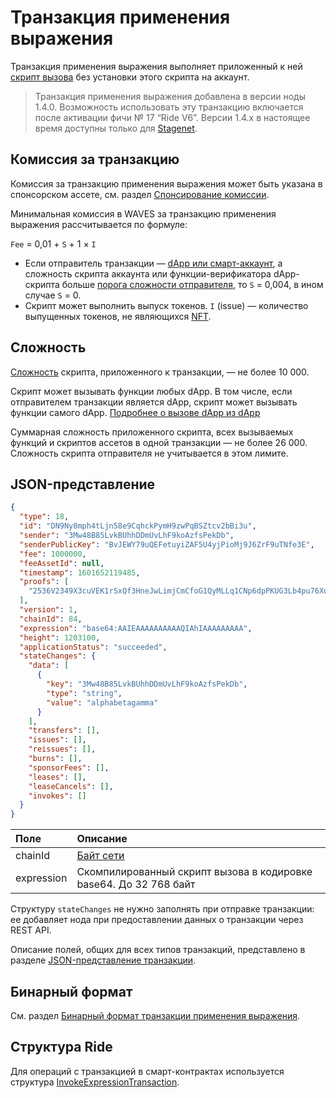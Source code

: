 # Транзакция применения выражения

Транзакция применения выражения выполняет приложенный к ней [скрипт вызова](/ru/ride/v6/script/script-types/call-script) без установки этого скрипта на аккаунт.

> Транзакция применения выражения добавлена в версии ноды 1.4.0. Возможность использовать эту транзакцию включается после активации фичи №&nbsp;17 “Ride V6”. Версии 1.4.x в настоящее время доступны только для [Stagenet](/ru/blockchain/blockchain-network/).

## Комиссия за транзакцию

Комиссия за транзакцию применения выражения может быть указана в спонсорском ассете, см. раздел [Спонсирование комиссии](/ru/blockchain/waves-protocol/sponsored-fee).

Минимальная комиссия в WAVES за транзакцию применения выражения рассчитывается по формуле:

`Fee` = 0,01 + `S` + 1 × `I`

* Если отправитель транзакции — [dApp или смарт-аккаунт](/ru/blockchain/account/dapp), а сложность скрипта аккаунта или функции-верификатора dApp-скрипта больше [порога сложности отправителя](/ru/ride/limits/), то `S` = 0,004, в ином случае `S` = 0.
* Скрипт может выполнить выпуск токенов. `I` (issue) — количество выпущенных токенов, не являющихся [NFT](/ru/blockchain/token/non-fungible-token).

## Сложность

[Сложность](/ru/ride/base-concepts/complexity) скрипта, приложенного к транзакции, — не более 10&nbsp;000.

Скрипт может вызывать функции любых dApp. В том числе, если отправителем транзакции является dApp, скрипт может вызывать функции самого dApp. [Подробнее о вызове dApp из dApp](/ru/ride/advanced/dapp-to-dapp)

Суммарная сложность приложенного скрипта, всех вызываемых функций и скриптов ассетов в одной транзакции — не более 26&nbsp;000. Сложность скрипта отправителя не учитывается в этом лимите.

## JSON-представление

```json
{
  "type": 18,
  "id": "DN9Ny8mph4tLjn58e9CqhckPymH9zwPqBSZtcv2bBi3u",
  "sender": "3Mw48B85LvkBUhhDDmUvLhF9koAzfsPekDb",
  "senderPublicKey": "BvJEWY79uQEFetuyiZAF5U4yjPioMj9J6ZrF9uTNfe3E",
  "fee": 1000000,
  "feeAssetId": null,
  "timestamp": 1601652119485,
  "proofs": [
    "2536V2349X3cuVEK1rSxQf3HneJwLimjCmCfoG1QyMLLq1CNp6dpPKUG3Lb4pu76XqLe3nWyo3HAEwGoALgBhxkF"
  ],
  "version": 1,
  "chainId": 84,
  "expression": "base64:AAIEAAAAAAAAAAQIAhIAAAAAAAAA",
  "height": 1203100,
  "applicationStatus": "succeeded",
  "stateChanges": {
    "data": [
      {
        "key": "3Mw48B85LvkBUhhDDmUvLhF9koAzfsPekDb",
        "type": "string",
        "value": "alphabetagamma"
      }
    ],
    "transfers": [],
    "issues": [],
    "reissues": [],
    "burns": [],
    "sponsorFees": [],
    "leases": [],
    "leaseCancels": [],
    "invokes": []
  }
}
```

| Поле | Описание |
| :--- | :--- |
| chainId | [Байт сети](/ru/blockchain/blockchain-network/#байт-сети) |
| expression | Скомпилированный скрипт вызова в кодировке base64. До 32&nbsp;768 байт |

Структуру `stateChanges` не нужно заполнять при отправке транзакции: ее добавляет нода при предоставлении данных о транзакции через REST API.

Описание полей, общих для всех типов транзакций, представлено в разделе [JSON-представление транзакции](/ru/blockchain/transaction/#json-представление-транзакции).

## Бинарный формат

См. раздел [Бинарный формат транзакции применения выражения](/ru/blockchain/binary-format/transaction-binary-format/invoke-expression-transaction-binary-format).

## Структура Ride

Для операций с транзакцией в смарт-контрактах используется структура [InvokeExpressionTransaction](/ru/ride/v6/structures/transaction-structures/invoke-expression-transaction).
